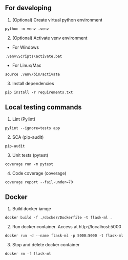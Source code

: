 ## For developing
1. (Optional) Create virtual python environment
```
python -m venv .venv
```

2. (Optional) Activate venv environment

- For Windows
```
.venv\Scripts\activate.bat
```

- For Linux/Mac
```
source .venv/bin/activate
```

3. Install dependencies
```
pip install -r requirements.txt
```

## Local testing commands
1. Lint (Pylint)
```
pylint --ignore=tests app
```

2. SCA (pip-audit)
```
pip-audit
```

3. Unit tests (pytest)
```
coverage run -m pytest
```

4. Code coverage (coverage)
```
coverage report --fail-under=70
```

## Docker
1. Build docker iamge
```
docker build -f ./docker/Dockerfile -t flask-ml .
```

2. Run docker container. Access at http://localhost:5000
```
docker run -d --name flask-ml -p 5000:5000 -t flask-ml 
```

3. Stop and delete docker container
```
docker rm -f flask-ml
```